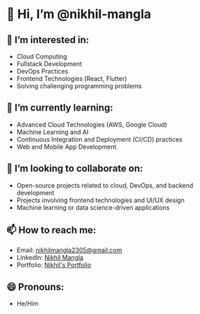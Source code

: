 # 👋 Hi, I’m @nikhil-mangla

## 👀 I’m interested in:
- Cloud Computing
- Fullstack Development
- DevOps Practices
- Frontend Technologies (React, Flutter)
- Solving challenging programming problems

## 🌱 I’m currently learning:
- Advanced Cloud Technologies (AWS, Google Cloud)
- Machine Learning and AI
- Continuous Integration and Deployment (CI/CD) practices
- Web and Mobile App Development

## 💞️ I’m looking to collaborate on:
- Open-source projects related to cloud, DevOps, and backend development
- Projects involving frontend technologies and UI/UX design
- Machine learning or data science-driven applications

## 📫 How to reach me:
- Email: [nikhilmangla2305@gmail.com](mailto:nikhilmangla2305@gmail.com)
- LinkedIn: [Nikhil Mangla](https://www.linkedin.com/in/nikhil-mangla)
- Portfolio: [Nikhil's Portfolio](https://nikhil-mangla.github.io/Nikhil-mangla-portfolio/)

## 😄 Pronouns:
- He/Him

